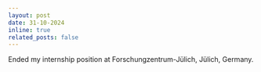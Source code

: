 ```yaml
---
layout: post
date: 31-10-2024
inline: true
related_posts: false
---
```


Ended my internship position at Forschungzentrum-Jülich, Jülich, Germany. 
